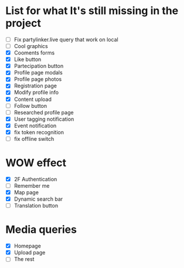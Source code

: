 # List for what It's still missing in the project
- [ ] Fix partylinker.live query that work on local
- [ ] Cool graphics
- [x] Cooments forms
- [x] Like button
- [x] Partecipation button
- [x] Profile page modals
- [x] Profile page photos
- [x] Registration page
- [x] Modify profile info
- [x] Content upload
- [ ] Follow button
- [ ] Researched profile page
- [x] User tagging notification
- [x] Event notification
- [x] fix token recognition
- [ ] fix offline switch
# WOW effect
- [x] 2F Authentication
- [ ] Remember me
- [x] Map page
- [x] Dynamic search bar
- [ ] Translation button
# Media queries
- [x] Homepage
- [x] Upload page
- [ ] The rest